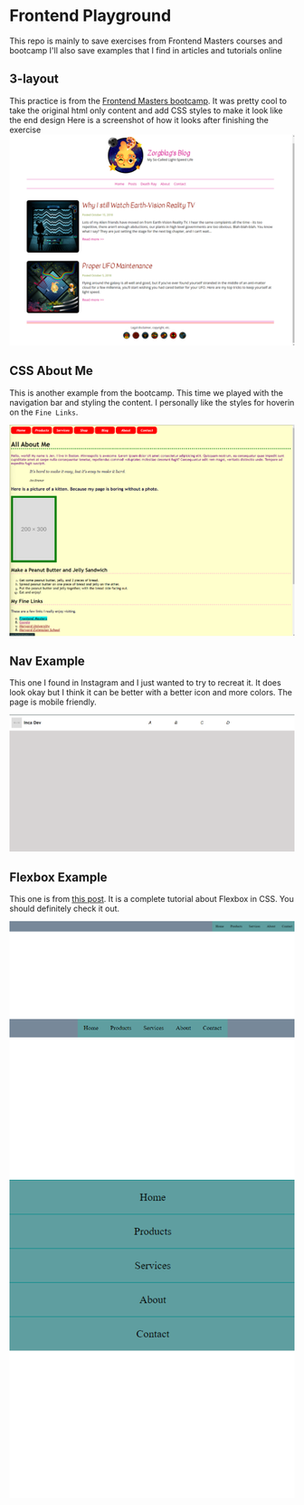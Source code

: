 # Frontend Playground
This repo is mainly to save exercises from Frontend Masters courses and bootcamp
I'll also save examples that I find in articles and tutorials online


## 3-layout
This practice is from the [Frontend Masters bootcamp](https://frontendmasters.com/bootcamp/introduction-css/). It was pretty cool to take the original html only content and add CSS styles to make it look like the end design
Here is a screenshot of how it looks after finishing the exercise 
![this is a demo of the final result][3-layout-demo]


## CSS About Me
This is another example from the bootcamp. This time we played with the navigation bar and styling the content. I personally like the styles for hoverin on the `Fine Links`.

![this is a demo of the final result from css about me example][css-demo]

## Nav Example
This one I found in Instagram and I just wanted to try to recreat it. It does look okay but I think it can be better with a better icon and more colors. The page is mobile friendly. 

![This is a demo of a horizontal nav bar][nav-bar-final]


## Flexbox Example
This one is from [this post](https://css-tricks.com/snippets/css/a-guide-to-flexbox/). It is a complete tutorial about Flexbox in CSS. You should definitely check it out. 

![Flex box nav bar example in a big screen][flexbox-nav-bar-big-screen]
![Flex box nav bar example in a medium screen][flexbox-nav-bar-medium-screen]
![Flex box nav bar example in a small screen][flexbox-nav-bar-small-screen]






[3-layout-demo]: 3-layout/demo/final_result.png
[css-demo]: css_bootcamp/demo/css_about_me_final.png
[nav-bar-final]: nav_example/demo/nav_bar_final.png

[flexbox-nav-bar-big-screen]: /flexbox_example/demo/nav_bar_big_screen.png
[flexbox-nav-bar-medium-screen]: /flexbox_example/demo/nav_bar_medium_screen.png
[flexbox-nav-bar-small-screen]: /flexbox_example/demo/nav_bar_small_screen.png